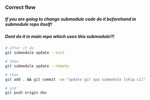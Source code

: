 ### Correct flow

##### If you are going to change submodule code do it beforehand in submodule repo itself! 

##### Dont do it in main repo which uses this submodule!!!

```bash
# after it do
git submodule update --init

# then
git submodule update --remote

# then
git add . && git commit -am "update git spa submodule [skip ci]"

# and
git push origin dev
```